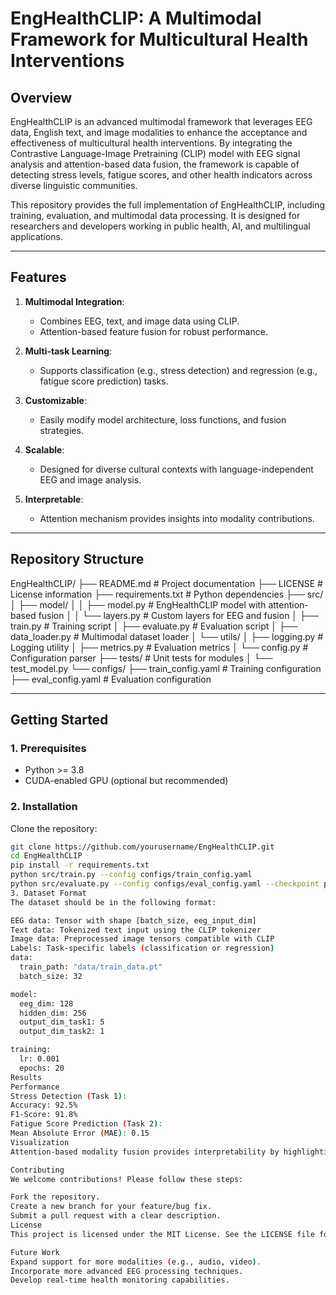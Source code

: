 # **EngHealthCLIP: A Multimodal Framework for Multicultural Health Interventions**

## **Overview**
EngHealthCLIP is an advanced multimodal framework that leverages EEG data, English text, and image modalities to enhance the acceptance and effectiveness of multicultural health interventions. By integrating the Contrastive Language-Image Pretraining (CLIP) model with EEG signal analysis and attention-based data fusion, the framework is capable of detecting stress levels, fatigue scores, and other health indicators across diverse linguistic communities.

This repository provides the full implementation of EngHealthCLIP, including training, evaluation, and multimodal data processing. It is designed for researchers and developers working in public health, AI, and multilingual applications.

---

## **Features**
1. **Multimodal Integration**:
   - Combines EEG, text, and image data using CLIP.
   - Attention-based feature fusion for robust performance.

2. **Multi-task Learning**:
   - Supports classification (e.g., stress detection) and regression (e.g., fatigue score prediction) tasks.

3. **Customizable**:
   - Easily modify model architecture, loss functions, and fusion strategies.

4. **Scalable**:
   - Designed for diverse cultural contexts with language-independent EEG and image analysis.

5. **Interpretable**:
   - Attention mechanism provides insights into modality contributions.

---

## **Repository Structure**
EngHealthCLIP/
├── README.md                  # Project documentation
├── LICENSE                    # License information
├── requirements.txt           # Python dependencies
├── src/
│   ├── model/
│   │   ├── model.py           # EngHealthCLIP model with attention-based fusion
│   │   └── layers.py          # Custom layers for EEG and fusion
│   ├── train.py               # Training script
│   ├── evaluate.py            # Evaluation script
│   ├── data_loader.py         # Multimodal dataset loader
│   └── utils/
│       ├── logging.py         # Logging utility
│       ├── metrics.py         # Evaluation metrics
│       └── config.py          # Configuration parser
├── tests/                     # Unit tests for modules
│   └── test_model.py
└── configs/
    ├── train_config.yaml      # Training configuration
    ├── eval_config.yaml       # Evaluation configuration

---

## **Getting Started**

### **1. Prerequisites**
- Python >= 3.8
- CUDA-enabled GPU (optional but recommended)

### **2. Installation**
Clone the repository:
```bash
git clone https://github.com/yourusername/EngHealthCLIP.git
cd EngHealthCLIP
pip install -r requirements.txt
python src/train.py --config configs/train_config.yaml
python src/evaluate.py --config configs/eval_config.yaml --checkpoint path/to/checkpoint.pth
3. Dataset Format
The dataset should be in the following format:

EEG data: Tensor with shape [batch_size, eeg_input_dim]
Text data: Tokenized text input using the CLIP tokenizer
Image data: Preprocessed image tensors compatible with CLIP
Labels: Task-specific labels (classification or regression)
data:
  train_path: "data/train_data.pt"
  batch_size: 32

model:
  eeg_dim: 128
  hidden_dim: 256
  output_dim_task1: 5
  output_dim_task2: 1

training:
  lr: 0.001
  epochs: 20
Results
Performance
Stress Detection (Task 1):
Accuracy: 92.5%
F1-Score: 91.8%
Fatigue Score Prediction (Task 2):
Mean Absolute Error (MAE): 0.15
Visualization
Attention-based modality fusion provides interpretability by highlighting the importance of EEG, text, and image data in predictions.

Contributing
We welcome contributions! Please follow these steps:

Fork the repository.
Create a new branch for your feature/bug fix.
Submit a pull request with a clear description.
License
This project is licensed under the MIT License. See the LICENSE file for details.

Future Work
Expand support for more modalities (e.g., audio, video).
Incorporate more advanced EEG processing techniques.
Develop real-time health monitoring capabilities.
